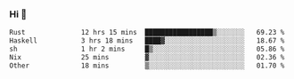 ### Hi 👋

<!--START_SECTION:waka-->

```txt
Rust              12 hrs 15 mins  █████████████████▒░░░░░░░   69.23 %
Haskell           3 hrs 18 mins   ████▓░░░░░░░░░░░░░░░░░░░░   18.67 %
sh                1 hr 2 mins     █▒░░░░░░░░░░░░░░░░░░░░░░░   05.86 %
Nix               25 mins         ▓░░░░░░░░░░░░░░░░░░░░░░░░   02.36 %
Other             18 mins         ▒░░░░░░░░░░░░░░░░░░░░░░░░   01.70 %
```

<!--END_SECTION:waka-->
